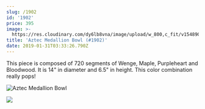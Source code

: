 ```yaml
---
slug: /1902
id: '1902'
price: 395
image: >-
  https://res.cloudinary.com/dy6lb8vna/image/upload/w_800,c_fit/v1548905382/GB%20Bowlworks%20Gallery/1902d.jpg
title: 'Aztec Medallion Bowl (#1902)'
date: 2019-01-31T03:33:26.790Z
---
```

This piece is composed of 720 segments of Wenge, Maple, Purpleheart and Bloodwood.  It is 14" in diameter and 6.5" in height. This color combination really pops!

![Aztec Medallion Bowl](https://res.cloudinary.com/dy6lb8vna/image/upload/w_800,c_fit/v1548905484/GB%20Bowlworks%20Gallery/1902b.jpg "Aztec Medallion Bowl")

![](https://res.cloudinary.com/dy6lb8vna/image/upload/w_800,c_fit/v1549336050/GB%20Bowlworks%20Gallery/IMG_3286.jpg)
